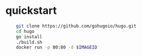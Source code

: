 # quickstart

```bash
    git clone https://github.com/gohugoio/hugo.git
    cd hugo
    go install
    ./build.sh
    docker run -p 80:80 -d $IMAGEID
```
